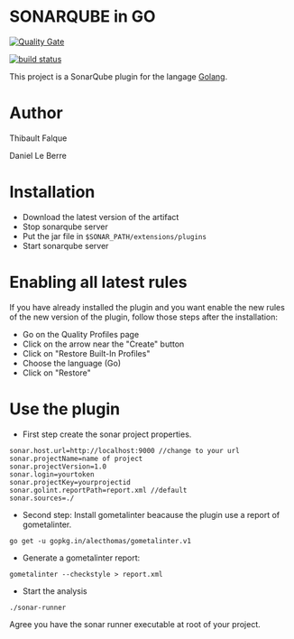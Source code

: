 # SONARQUBE in GO
[![Quality Gate](https://forge.univ-artois.fr/sonar/api/badges/gate?key=fr.univartois:sonar-golang-plugin)](https://forge.univ-artois.fr/sonar/dashboard/index/fr.univartois:sonar-golang-plugin)

[![build status](https://forge.univ-artois.fr/terdlb/sonarqubego/badges/master/build.svg)](https://forge.univ-artois.fr/terdlb/sonarqubego/commits/master)

This project is a SonarQube plugin for the langage [Golang](https://golang.org/).

# Author

Thibault Falque

Daniel Le Berre


# Installation

* Download the latest version of the artifact
* Stop sonarqube server
* Put the jar file in `$SONAR_PATH/extensions/plugins`
* Start sonarqube server

# Enabling all latest rules

If you have already installed the plugin and you want enable the new rules of
the new version of the plugin, follow those steps after the installation:

* Go on the Quality Profiles page
* Click on the arrow near the "Create" button
* Click on "Restore Built-In Profiles"
* Choose the language (Go)
* Click on "Restore"


# Use the plugin

* First step create the sonar project properties.
```
sonar.host.url=http://localhost:9000 //change to your url
sonar.projectName=name of project 
sonar.projectVersion=1.0
sonar.login=yourtoken
sonar.projectKey=yourprojectid
sonar.golint.reportPath=report.xml //default
sonar.sources=./
```

* Second step: Install gometalinter beacause the plugin use a report of gometalinter.

`go get -u gopkg.in/alecthomas/gometalinter.v1`

* Generate a gometalinter report:

`gometalinter --checkstyle > report.xml`

* Start the analysis

`./sonar-runner `

Agree you have the sonar runner executable at root of your project.
